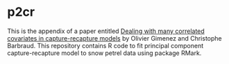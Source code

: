 # p2cr
This is the appendix of a paper entitled [Dealing with many correlated covariates in capture-recapture models](https://oliviergimenez.github.io/pubs/Gimenez&Barbraud2017PopEcol.pdf) by Olivier Gimenez and Christophe Barbraud. This repository contains R code to fit principal component capture-recapture model to snow petrel data using package RMark.
